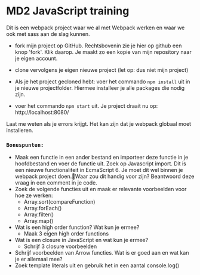 # MD2 JavaScript training

Dit is een webpack project waar we al met Webpack werken en waar we ook met sass aan de slag kunnen.

* fork mijn project op GitHub. Rechtsbovenin zie je hier op github een knop 'fork'. Klik daarop. Je maakt zo een kopie van mijn repository naar je eigen account.

* clone vervolgens je eigen nieuwe project (let op: dus niet mijn project)

* Als je het project gecloned hebt: voer het commando `npm install` uit in je nieuwe projectfolder. Hiermee installeer je alle packages die nodig zijn.

* voer het commando `npm start` uit. Je project draait nu op: http://localhost:8080/

Laat me weten als je errors krijgt. Het kan zijn dat je webpack globaal moet installeren.

### `Bonuspunten:`

* Maak een functie in een ander bestand en importeer deze functie in je hoofdbestand en voer de functie uit. Zoek op Javascript import. Dit is een nieuwe functionaliteit in EcmaScript 6. Je moet dit wel binnen je webpack project doen.Waar zou dit handig voor zijn? Beantwoord deze vraag in een comment in je code.
* Zoek de volgende functies uit en maak er relevante voorbeelden voor hoe ze werken:
    * Array.sort(compareFunction)
    * Array.forEach()
    * Array.filter()
    * Array.map()
* Wat is een high order function? Wat kun je ermee?
    * Maak 3 eigen high order functions
* Wat is een closure in JavaScript en wat kun je ermee?
    * Schrijf 3 closure voorbeelden
* Schrijf voorbeelden van Arrow functies. Wat is er goed aan en wat kan je er allemaal mee?
* Zoek template literals uit en gebruik het in een aantal console.log()
